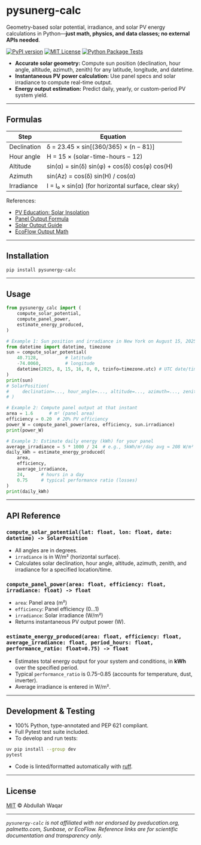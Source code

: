 # pysunerg-calc

Geometry-based solar potential, irradiance, and solar PV energy calculations in Python—**just math, physics, and data classes; no external APIs needed**.

[![PyPI version](https://img.shields.io/pypi/v/pysunergy-calc)](https://pypi.org/project/pysunergy-calc/)
[![MIT License](https://img.shields.io/badge/license-MIT-green.svg)](LICENSE)
[![Python Package Tests](https://github.com/abdullahwaqar/pysunergy_calc/actions/workflows/test.yml/badge.svg)](https://github.com/abdullahwaqar/pysunergy_calc/actions/workflows/test.yml)

- **Accurate solar geometry:** Compute sun position (declination, hour angle, altitude, azimuth, zenith) for any latitude, longitude, and datetime.
- **Instantaneous PV power calculation:** Use panel specs and solar irradiance to compute real-time output.
- **Energy output estimation:** Predict daily, yearly, or custom-period PV system yield.

---

## Formulas

| Step        | Equation                                            |
| ----------- | --------------------------------------------------- |
| Declination | δ = 23.45 × sin[(360/365) × (n − 81)]               |
| Hour angle  | H = 15 × (solar-time-hours − 12)                    |
| Altitude    | sin(α) = sin(δ) sin(φ) + cos(δ) cos(φ) cos(H)       |
| Azimuth     | sin(Az) = cos(δ) sin(H) / cos(α)                    |
| Irradiance  | I = I₀ × sin(α) (for horizontal surface, clear sky) |

References:

- [PV Education: Solar Insolation](https://www.pveducation.org/pvcdrom/properties-of-sunlight/calculation-of-solar-insolation)
- [Panel Output Formula](https://www.sunbasedata.com/blog/how-to-calculate-solar-panel-output)
- [Solar Output Guide](https://palmetto.com/solar/how-much-energy-does-a-solar-panel-produce)
- [EcoFlow Output Math](https://www.ecoflow.com/us/blog/how-to-calculate-solar-panel-output)

---

## Installation

```bash
pip install pysunergy-calc
```

---

## Usage

```python
from pysunergy_calc import (
    compute_solar_potential,
    compute_panel_power,
    estimate_energy_produced,
)

# Example 1: Sun position and irradiance in New York on August 15, 2025, at 16:00 UTC
from datetime import datetime, timezone
sun = compute_solar_potential(
    40.7128,          # latitude
    -74.0060,         # longitude
    datetime(2025, 8, 15, 16, 0, 0, tzinfo=timezone.utc) # UTC date/time
)
print(sun)
# SolarPosition(
#     declination=..., hour_angle=..., altitude=..., azimuth=..., zenith=..., irradiance=...
# )

# Example 2: Compute panel output at that instant
area = 1.6      # m² (panel area)
efficiency = 0.20  # 20% PV efficiency
power_W = compute_panel_power(area, efficiency, sun.irradiance)
print(power_W)

# Example 3: Estimate daily energy (kWh) for your panel
average_irradiance = 5 * 1000 / 24  # e.g., 5kWh/m²/day avg ≈ 208 W/m² avg
daily_kWh = estimate_energy_produced(
    area,
    efficiency,
    average_irradiance,
    24,      # hours in a day
    0.75     # typical performance ratio (losses)
)
print(daily_kWh)
```

---

## API Reference

### `compute_solar_potential(lat: float, lon: float, date: datetime) -> SolarPosition`

- All angles are in degrees.
- `irradiance` is in W/m² (horizontal surface).
- Calculates solar declination, hour angle, altitude, azimuth, zenith, and irradiance for a specified location/time.

### `compute_panel_power(area: float, efficiency: float, irradiance: float) -> float`

- `area`: Panel area (m²)
- `efficiency`: Panel efficiency (0...1)
- `irradiance`: Solar irradiance (W/m²)
- Returns instantaneous PV output power (W).

### `estimate_energy_produced(area: float, efficiency: float, average_irradiance: float, period_hours: float, performance_ratio: float=0.75) -> float`

- Estimates total energy output for your system and conditions, in **kWh** over the specified period.
- Typical `performance_ratio` is 0.75–0.85 (accounts for temperature, dust, inverter).
- Average irradiance is entered in W/m².

---

## Development & Testing

- 100% Python, type-annotated and PEP 621 compliant.
- Full Pytest test suite included.
- To develop and run tests:

```bash
uv pip install --group dev
pytest
```

- Code is linted/formatted automatically with [ruff](https://github.com/astral-sh/ruff).

---

## License

[MIT](LICENSE) © Abdullah Waqar

---

_`pysunergy-calc` is not affiliated with nor endorsed by pveducation.org, palmetto.com, Sunbase, or EcoFlow. Reference links are for scientific documentation and transparency only._
